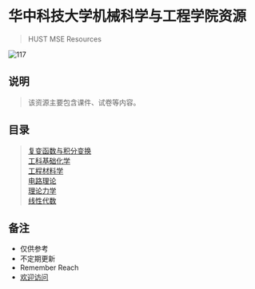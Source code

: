 # 华中科技大学机械科学与工程学院资源
>HUST MSE Resources

![117](./pics/HALO_1.jpg)

## 说明
>该资源主要包含课件、试卷等内容。

## 目录
>[复变函数与积分变换](./必修/复变函数与积分变换)  
>[工科基础化学](./必修/工科基础化学)  
>[工程材料学](./必修/工程材料学)  
>[电路理论](./必修/电路理论)   
>[理论力学](./必修/理论力学)  
>[线性代数](./必修/线性代数)

## 备注
* 仅供参考
* 不定期更新
* Remember Reach
* [欢迎访问](https://www.halowaypoint.com/zh-cn)